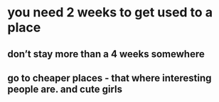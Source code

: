 you need 2 weeks to get used to a place 
===

## don’t stay more than a 4 weeks somewhere

## go to cheaper places - that where interesting people are. and cute girls
